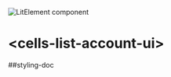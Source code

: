 ![LitElement component](https://img.shields.io/badge/litElement-component-blue.svg)

# \<cells-list-account-ui>

##styling-doc